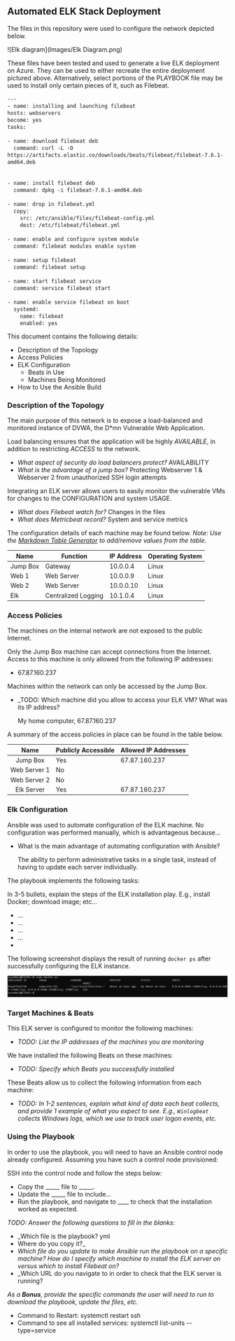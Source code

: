 ## Automated ELK Stack Deployment

The files in this repository were used to configure the network depicted below.

![Elk diagram](Images/Elk Diagram.png)

These files have been tested and used to generate a live ELK deployment on Azure. They can be used to either recreate the entire deployment pictured above. Alternatively, select portions of the PLAYBOOK file may be used to install only certain pieces of it, such as Filebeat.

  
  ```
  ---
- name: installing and launching filebeat
  hosts: webservers
  become: yes
  tasks:

  - name: download filebeat deb
    command: curl -L -O https://artifacts.elastic.co/downloads/beats/filebeat/filebeat-7.6.1-amd64.deb


  - name: install filebeat deb
    command: dpkg -i filebeat-7.6.1-amd64.deb

  - name: drop in filebeat.yml
    copy:
      src: /etc/ansible/files/filebeat-config.yml
      dest: /etc/filebeat/filebeat.yml

  - name: enable and configure system module
    command: filebeat modules enable system

  - name: setup filebeat
    command: filebeat setup

  - name: start filebeat service
    command: service filebeat start

  - name: enable service filebeat on boot
    systemd:
      name: filebeat
      enabled: yes
  ```

This document contains the following details:
- Description of the Topology
- Access Policies
- ELK Configuration
  - Beats in Use
  - Machines Being Monitored
- How to Use the Ansible Build


### Description of the Topology

The main purpose of this network is to expose a load-balanced and monitored instance of DVWA, the D*mn Vulnerable Web Application.

Load balancing ensures that the application will be highly _AVAILABLE_, in addition to restricting _ACCESS_ to the network.
- _What aspect of security do load balancers protect?_ AVAILABILITY 
- _What is the advantage of a jump box?_ Protecting Webserver 1 & Webserver 2 from unauthorized SSH login attempts

Integrating an ELK server allows users to easily monitor the vulnerable VMs for changes to the CONFIGURATION and system USAGE.
- _What does Filebeat watch for?_ Changes in the files
- _What does Metricbeat record?_ System and service metrics

The configuration details of each machine may be found below.
_Note: Use the [Markdown Table Generator](http://www.tablesgenerator.com/markdown_tables) to add/remove values from the table_.

| Name     | Function | IP Address | Operating System |
|----------|----------|------------|------------------|
| Jump Box | Gateway    | 10.0.0.4  | Linux            |
| Web 1    | Web Server | 10.0.0.9  | Linux                 |
| Web 2    | Web Server | 10.0.0.10 | Linux                 |
| Elk      | Centralized Logging | 10.1.0.4  | Linux  


### Access Policies

The machines on the internal network are not exposed to the public Internet. 

Only the Jump Box machine can accept connections from the Internet. Access to this machine is only allowed from the following IP addresses:
- 67.87.160.237 

Machines within the network can only be accessed by the Jump Box.
- _TODO: Which machine did you allow to access your ELK VM? What was its IP address? 
  
  My home computer, 67.87.160.237

A summary of the access policies in place can be found in the table below.

|     Name     | Publicly Accessible | Allowed IP Addresses |
|:------------:|---------------------|----------------------|
| Jump Box     | Yes                 | 67.87.160.237        |
| Web Server 1 | No                  |                      |
| Web Server 2 | No                  |                      |
| Elk Server   | Yes                 | 67.87.160.237        |

### Elk Configuration

Ansible was used to automate configuration of the ELK machine. No configuration was performed manually, which is advantageous because...
- What is the main advantage of automating configuration with Ansible?
  
  The ability to perform administrative tasks in a single task, instead of having to update each server individually. 

The playbook implements the following tasks:

In 3-5 bullets, explain the steps of the ELK installation play. E.g., install Docker; download image; etc...
- ...
- ...
- ...
- ...
- 

The following screenshot displays the result of running `docker ps` after successfully configuring the ELK instance.

![docker_ps](Images/docker_ps.png)

### Target Machines & Beats
This ELK server is configured to monitor the following machines:
- _TODO: List the IP addresses of the machines you are monitoring_

We have installed the following Beats on these machines:
- _TODO: Specify which Beats you successfully installed_

These Beats allow us to collect the following information from each machine:
- _TODO: In 1-2 sentences, explain what kind of data each beat collects, and provide 1 example of what you expect to see. E.g., `Winlogbeat` collects Windows logs, which we use to track user logon events, etc._

### Using the Playbook
In order to use the playbook, you will need to have an Ansible control node already configured. Assuming you have such a control node provisioned: 

SSH into the control node and follow the steps below:
- Copy the _____ file to _____.
- Update the _____ file to include...
- Run the playbook, and navigate to ____ to check that the installation worked as expected.

_TODO: Answer the following questions to fill in the blanks:_
- _Which file is the playbook? yml 
- Where do you copy it?_
- _Which file do you update to make Ansible run the playbook on a specific machine? How do I specify which machine to install the ELK server on versus which to install Filebeat on?_
- _Which URL do you navigate to in order to check that the ELK server is running?

_As a **Bonus**, provide the specific commands the user will need to run to download the playbook, update the files, etc._

- Command to Restart: systemctl restart ssh
- Command to see all installed services: 
  systemctl list-units  --type=service